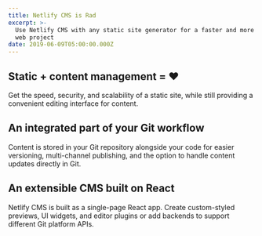 ```yaml
---
title: Netlify CMS is Rad
excerpt: >-
  Use Netlify CMS with any static site generator for a faster and more flexible
  web project
date: 2019-06-09T05:00:00.000Z
---
```

## Static + content management = ♥

Get the speed, security, and scalability of a static site, while still providing a convenient editing interface for content.



## An integrated part of your Git workflow

Content is stored in your Git repository alongside your code for easier versioning, multi-channel publishing, and the option to handle content updates directly in Git.



## An extensible CMS built on React

Netlify CMS is built as a single-page React app. Create custom-styled previews, UI widgets, and editor plugins or add backends to support different Git platform APIs.
